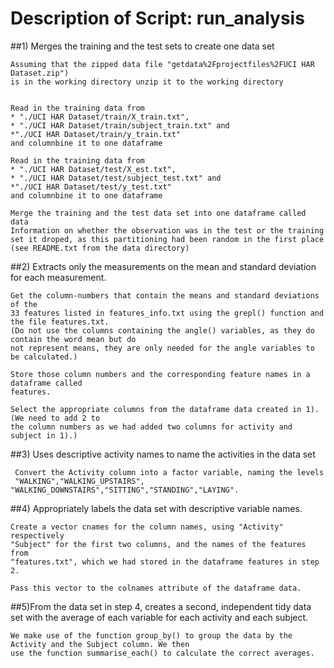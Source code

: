 # Description of Script: run_analysis
    
  
##1) Merges the training and the test sets to create one data set 
    
    Assuming that the zipped data file "getdata%2Fprojectfiles%2FUCI HAR Dataset.zip")
    is in the working directory unzip it to the working directory
    
   
    Read in the training data from 
    * "./UCI HAR Dataset/train/X_train.txt", 
    * "./UCI HAR Dataset/train/subject_train.txt" and 
    *"./UCI HAR Dataset/train/y_train.txt"
    and columnbine it to one dataframe
    
    Read in the training data from 
    * "./UCI HAR Dataset/test/X_est.txt", 
    * "./UCI HAR Dataset/test/subject_test.txt" and 
    *"./UCI HAR Dataset/test/y_test.txt"
    and columnbine it to one dataframe

    Merge the training and the test data set into one dataframe called data
    Information on whether the observation was in the test or the training
    set it droped, as this partitioning had been random in the first place
    (see README.txt from the data directory)
        
    

##2) Extracts only the measurements on the mean and standard deviation for each measurement.
   
    
    Get the column-numbers that contain the means and standard deviations of the
    33 features listed in features_info.txt using the grepl() function and the file features.txt. 
    (Do not use the columns containing the angle() variables, as they do contain the word mean but do
    not represent means, they are only needed for the angle variables to be calculated.)

    Store those column numbers and the corresponding feature names in a dataframe called
    features.    

    Select the appropriate columns from the dataframe data created in 1). (We need to add 2 to
    the column numbers as we had added two columns for activity and subject in 1).)
    
    

##3) Uses descriptive activity names to name the activities in the data set
     
     Convert the Activity column into a factor variable, naming the levels
     "WALKING","WALKING_UPSTAIRS", "WALKING_DOWNSTAIRS","SITTING","STANDING","LAYING".
    
	

    

##4) Appropriately labels the data set with descriptive variable names.    

    Create a vector cnames for the column names, using "Activity" respectively
    "Subject" for the first two columns, and the names of the features from
    "features.txt", which we had stored in the dataframe features in step 2.

    Pass this vector to the colnames attribute of the dataframe data.
   

##5)From the data set in step 4, creates a second, independent tidy data set with the average of each variable for each activity and each subject.

    We make use of the function group_by() to group the data by the Activity and the Subject column. We then
    use the function summarise_each() to calculate the correct averages.  

    
    